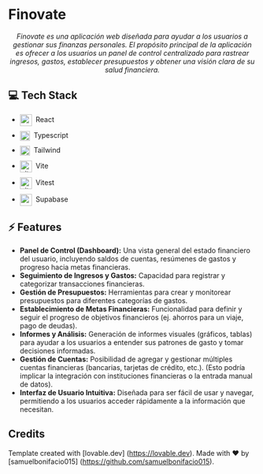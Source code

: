 <p align="center"> <h1> Finovate </h1>

<p align="center"><i>Finovate es una aplicación web diseñada para ayudar a los usuarios a gestionar sus finanzas personales. 
El propósito principal de la aplicación es ofrecer a los usuarios un panel de control centralizado para rastrear ingresos, gastos, establecer presupuestos y obtener una visión clara de su salud financiera. </i></p>

## 💻 Tech Stack

<ul style="display: flex; flex-direction: column; gap:10px;">
  <li style="vertical-align: middle;">
    <img src="https://go-skill-icons.vercel.app/api/icons?i=react" alt="react" width="24" style="vertical-align: middle; margin-right: 4px;" /> React
  </li>
    <li style="vertical-align: middle;">
    <img src="https://go-skill-icons.vercel.app/api/icons?i=typescript" alt="typescript" width="20" style="vertical-align: middle;margin-right: 4px;" /> Typescript
  </li>
  </li>
    <li style="vertical-align: middle;">
    <img src="https://go-skill-icons.vercel.app/api/icons?i=tailwind" alt="tailwind" width="20" style="vertical-align: middle;margin-right: 4px;" /> Tailwind
  </li>
    <li style="vertical-align: middle;">
    <img src="https://go-skill-icons.vercel.app/api/icons?i=vite" alt="vite" width="24" style="vertical-align: middle;margin-right: 4px;" /> Vite
  </li>
  <li style="vertical-align: middle;">
    <img src="https://go-skill-icons.vercel.app/api/icons?i=vitest" alt="vitest" width="24" style="vertical-align: middle;margin-right: 4px;" /> Vitest
  </li>
  <li style="vertical-align: middle;">
    <img src="https://go-skill-icons.vercel.app/api/icons?i=supabase" alt="supabase" width="24" style="vertical-align: middle;margin-right: 4px;" /> Supabase
  </li>
  </li>
</ul>

## ⚡ Features

* **Panel de Control (Dashboard):** Una vista general del estado financiero del usuario, incluyendo saldos de cuentas, resúmenes de gastos y progreso hacia metas financieras.
* **Seguimiento de Ingresos y Gastos:** Capacidad para registrar y categorizar transacciones financieras.
* **Gestión de Presupuestos:** Herramientas para crear y monitorear presupuestos para diferentes categorías de gastos.
* **Establecimiento de Metas Financieras:** Funcionalidad para definir y seguir el progreso de objetivos financieros (ej. ahorros para un viaje, pago de deudas).
* **Informes y Análisis:** Generación de informes visuales (gráficos, tablas) para ayudar a los usuarios a entender sus patrones de gasto y tomar decisiones informadas.
* **Gestión de Cuentas:** Posibilidad de agregar y gestionar múltiples cuentas financieras (bancarias, tarjetas de crédito, etc.). (Esto podría implicar la integración con instituciones financieras o la entrada manual de datos).
* **Interfaz de Usuario Intuitiva:** Diseñada para ser fácil de usar y navegar, permitiendo a los usuarios acceder rápidamente a la información que necesitan.


## Credits

Template created with [lovable.dev] (https://lovable.dev). 
Made with ❤️ by [samuelbonifacio015] (https://github.com/samuelbonifacio015). 